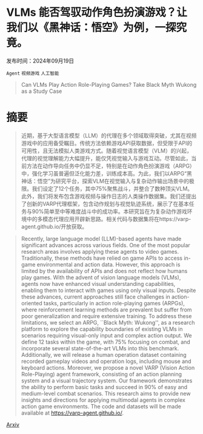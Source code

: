 # VLMs 能否驾驭动作角色扮演游戏？让我们以《黑神话：悟空》为例，一探究竟。

发布时间：2024年09月19日

`Agent` `视频游戏` `人工智能`

> Can VLMs Play Action Role-Playing Games? Take Black Myth Wukong as a Study Case

# 摘要

> 近期，基于大型语言模型（LLM）的代理在多个领域取得突破，尤其在视频游戏中的应用备受瞩目。传统方法依赖游戏API获取数据，但受限于API的可用性，且无法模拟人类游戏方式。随着视觉语言模型（VLM）的兴起，代理的视觉理解能力大幅提升，能仅凭视觉输入与游戏互动。尽管如此，当前方法在动作导向任务中仍显不足，特别是在动作角色扮演游戏（ARPG）中，强化学习虽普遍但泛化能力差，训练成本高。为此，我们以ARPG“黑神话：悟空”为研究平台，探索VLM在视觉输入与复杂动作输出场景中的极限。我们设定了12个任务，其中75%聚焦战斗，并整合了数种顶尖VLM。此外，我们将发布包含游戏视频与操作日志的人类操作数据集。我们还提出了创新的VARP代理框架，包含动作规划与视觉轨迹系统，展示了在基本任务与90%简单至中等难度战斗中的成功率。本研究旨在为复杂动作游戏环境中的多模态代理应用开辟新思路。相关代码与数据集将在https://varp-agent.github.io/开放获取。

> Recently, large language model (LLM)-based agents have made significant advances across various fields. One of the most popular research areas involves applying these agents to video games. Traditionally, these methods have relied on game APIs to access in-game environmental and action data. However, this approach is limited by the availability of APIs and does not reflect how humans play games. With the advent of vision language models (VLMs), agents now have enhanced visual understanding capabilities, enabling them to interact with games using only visual inputs. Despite these advances, current approaches still face challenges in action-oriented tasks, particularly in action role-playing games (ARPGs), where reinforcement learning methods are prevalent but suffer from poor generalization and require extensive training. To address these limitations, we select an ARPG, ``Black Myth: Wukong'', as a research platform to explore the capability boundaries of existing VLMs in scenarios requiring visual-only input and complex action output. We define 12 tasks within the game, with 75% focusing on combat, and incorporate several state-of-the-art VLMs into this benchmark. Additionally, we will release a human operation dataset containing recorded gameplay videos and operation logs, including mouse and keyboard actions. Moreover, we propose a novel VARP (Vision Action Role-Playing) agent framework, consisting of an action planning system and a visual trajectory system. Our framework demonstrates the ability to perform basic tasks and succeed in 90% of easy and medium-level combat scenarios. This research aims to provide new insights and directions for applying multimodal agents in complex action game environments. The code and datasets will be made available at https://varp-agent.github.io/.

[Arxiv](https://arxiv.org/abs/2409.12889)
